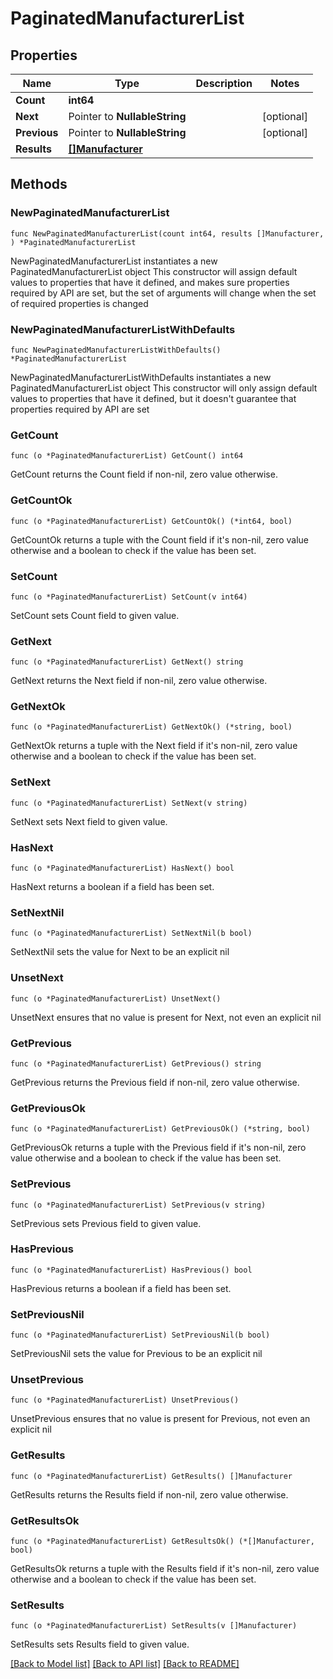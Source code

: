 # PaginatedManufacturerList

## Properties

Name | Type | Description | Notes
------------ | ------------- | ------------- | -------------
**Count** | **int64** |  | 
**Next** | Pointer to **NullableString** |  | [optional] 
**Previous** | Pointer to **NullableString** |  | [optional] 
**Results** | [**[]Manufacturer**](Manufacturer.md) |  | 

## Methods

### NewPaginatedManufacturerList

`func NewPaginatedManufacturerList(count int64, results []Manufacturer, ) *PaginatedManufacturerList`

NewPaginatedManufacturerList instantiates a new PaginatedManufacturerList object
This constructor will assign default values to properties that have it defined,
and makes sure properties required by API are set, but the set of arguments
will change when the set of required properties is changed

### NewPaginatedManufacturerListWithDefaults

`func NewPaginatedManufacturerListWithDefaults() *PaginatedManufacturerList`

NewPaginatedManufacturerListWithDefaults instantiates a new PaginatedManufacturerList object
This constructor will only assign default values to properties that have it defined,
but it doesn't guarantee that properties required by API are set

### GetCount

`func (o *PaginatedManufacturerList) GetCount() int64`

GetCount returns the Count field if non-nil, zero value otherwise.

### GetCountOk

`func (o *PaginatedManufacturerList) GetCountOk() (*int64, bool)`

GetCountOk returns a tuple with the Count field if it's non-nil, zero value otherwise
and a boolean to check if the value has been set.

### SetCount

`func (o *PaginatedManufacturerList) SetCount(v int64)`

SetCount sets Count field to given value.


### GetNext

`func (o *PaginatedManufacturerList) GetNext() string`

GetNext returns the Next field if non-nil, zero value otherwise.

### GetNextOk

`func (o *PaginatedManufacturerList) GetNextOk() (*string, bool)`

GetNextOk returns a tuple with the Next field if it's non-nil, zero value otherwise
and a boolean to check if the value has been set.

### SetNext

`func (o *PaginatedManufacturerList) SetNext(v string)`

SetNext sets Next field to given value.

### HasNext

`func (o *PaginatedManufacturerList) HasNext() bool`

HasNext returns a boolean if a field has been set.

### SetNextNil

`func (o *PaginatedManufacturerList) SetNextNil(b bool)`

 SetNextNil sets the value for Next to be an explicit nil

### UnsetNext
`func (o *PaginatedManufacturerList) UnsetNext()`

UnsetNext ensures that no value is present for Next, not even an explicit nil
### GetPrevious

`func (o *PaginatedManufacturerList) GetPrevious() string`

GetPrevious returns the Previous field if non-nil, zero value otherwise.

### GetPreviousOk

`func (o *PaginatedManufacturerList) GetPreviousOk() (*string, bool)`

GetPreviousOk returns a tuple with the Previous field if it's non-nil, zero value otherwise
and a boolean to check if the value has been set.

### SetPrevious

`func (o *PaginatedManufacturerList) SetPrevious(v string)`

SetPrevious sets Previous field to given value.

### HasPrevious

`func (o *PaginatedManufacturerList) HasPrevious() bool`

HasPrevious returns a boolean if a field has been set.

### SetPreviousNil

`func (o *PaginatedManufacturerList) SetPreviousNil(b bool)`

 SetPreviousNil sets the value for Previous to be an explicit nil

### UnsetPrevious
`func (o *PaginatedManufacturerList) UnsetPrevious()`

UnsetPrevious ensures that no value is present for Previous, not even an explicit nil
### GetResults

`func (o *PaginatedManufacturerList) GetResults() []Manufacturer`

GetResults returns the Results field if non-nil, zero value otherwise.

### GetResultsOk

`func (o *PaginatedManufacturerList) GetResultsOk() (*[]Manufacturer, bool)`

GetResultsOk returns a tuple with the Results field if it's non-nil, zero value otherwise
and a boolean to check if the value has been set.

### SetResults

`func (o *PaginatedManufacturerList) SetResults(v []Manufacturer)`

SetResults sets Results field to given value.



[[Back to Model list]](../README.md#documentation-for-models) [[Back to API list]](../README.md#documentation-for-api-endpoints) [[Back to README]](../README.md)


